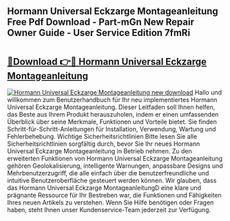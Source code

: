 ## Hormann Universal Eckzarge Montageanleitung Free Pdf Download - Part-mGn New Repair Owner Guide - User Service Edition 7fmRi

# <h2><a href="http://df7who8.blite.top/?on=Hormann+Universal+Eckzarge+Montageanleitung">🔗Download 👉🔴 Hormann Universal Eckzarge Montageanleitung</a></h2>

[![Hormann Universal Eckzarge Montageanleitung new download](https://i.imgur.com/lujVjoI.png)](http://df7who8.blite.top/?on=Hormann+Universal+Eckzarge+Montageanleitung)
Hallo und willkommen zum Benutzerhandbuch für Ihr neu implementiertes Hormann Universal Eckzarge Montageanleitung. Dieser Leitfaden soll Ihnen helfen, das Beste aus Ihrem Produkt herauszuholen, indem er einen umfassenden Überblick über seine Merkmale, Funktionen und Vorteile bietet. Sie finden Schritt-für-Schritt-Anleitungen für Installation, Verwendung, Wartung und Fehlerbehebung. Wichtige Sicherheitsrichtlinien Bitte lesen Sie alle Sicherheitsrichtlinien sorgfältig durch, bevor Sie Ihr neues Hormann Universal Eckzarge Montageanleitung in Betrieb nehmen. Zu den erweiterten Funktionen von Hormann Universal Eckzarge Montageanleitung gehören Geolokalisierung, intelligente Warnungen, anpassbare Designs und Mehrbenutzerzugriff, die alle einfach über die benutzerfreundliche und intuitive Benutzeroberfläche gesteuert werden können. Wir glauben, dass das Hormann Universal Eckzarge MontageanleitungD eine klare und prägnante Ressource für Ihr Bestreben war, die Funktionen und Fähigkeiten Ihres neuen Artikels zu verstehen. Wenn Sie Hilfe benötigen oder Fragen haben, steht Ihnen unser Kundenservice-Team jederzeit zur Verfügung.

